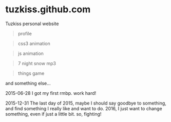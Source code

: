 tuzkiss.github.com
==================

Tuzkiss personal website 

> profile 

> css3 animation 

> js animation

> 7 night snow mp3

> things game

and something else...

2015-06-28 I got my first rmbp. work hard! 

2015-12-31 The last day of 2015, maybe I should say goodbye to something, and find something I really like and want to do. 2016, I just want to change something, even if just a little bit. so, fighting!

